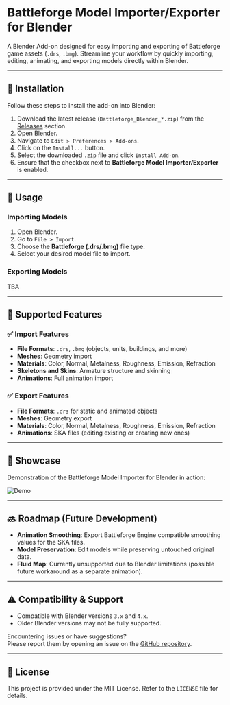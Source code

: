 # Battleforge Model Importer/Exporter for Blender

A Blender Add-on designed for easy importing and exporting of Battleforge game assets (`.drs`, `.bmg`). Streamline your workflow by quickly importing, editing, animating, and exporting models directly within Blender.

---

## 🚀 Installation

Follow these steps to install the add-on into Blender:

1. Download the latest release (`Battleforge_Blender_*.zip`) from the [Releases](./releases) section.
2. Open Blender.
3. Navigate to `Edit > Preferences > Add-ons`.
4. Click on the `Install...` button.
5. Select the downloaded `.zip` file and click `Install Add-on`.
6. Ensure that the checkbox next to **Battleforge Model Importer/Exporter** is enabled.

---

## 📖 Usage

### Importing Models

1. Open Blender.
2. Go to `File > Import`.
3. Choose the **Battleforge (.drs/.bmg)** file type.
4. Select your desired model file to import.

### Exporting Models

TBA

---

## 🎯 Supported Features

### ✅ Import Features

- **File Formats**: `.drs`, `.bmg` (objects, units, buildings, and more)
- **Meshes**: Geometry import
- **Materials**: Color, Normal, Metalness, Roughness, Emission, Refraction
- **Skeletons and Skins**: Armature structure and skinning
- **Animations**: Full animation import

### ✅ Export Features

- **File Formats**: `.drs` for static and animated objects
- **Meshes**: Geometry export
- **Materials**: Color, Normal, Metalness, Roughness, Emission, Refraction
- **Animations**: SKA files (editing existing or creating new ones)

---

## 🎥 Showcase

Demonstration of the Battleforge Model Importer for Blender in action:

![Demo](https://i.gyazo.com/e1df80810269e2bb3544f27e174dcf93.gif)

---

## 🔜 Roadmap (Future Development)

- **Animation Smoothing**: Export Battleforge Engine compatible smoothing values for the SKA files.
- **Model Preservation**: Edit models while preserving untouched original data.
- **Fluid Map**: Currently unsupported due to Blender limitations (possible future workaround as a separate animation).

---

## ⚠️ Compatibility & Support

- Compatible with Blender versions `3.x` and `4.x`.  
- Older Blender versions may not be fully supported.

Encountering issues or have suggestions?  
Please report them by opening an issue on the [GitHub repository](./issues).

---

## 📜 License

This project is provided under the MIT License. Refer to the `LICENSE` file for details.